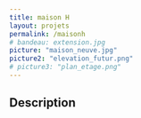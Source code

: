```yaml
---
title: maison H
layout: projets
permalink: /maisonh
# bandeau: extension.jpg
picture: "maison_neuve.jpg"
picture2: "elevation_futur.png"
# picture3: "plan_etage.png"
---
```


## Description

<!-- Année: 2021

Type de prestation:

Client: M


Delectus voluptatum distinctio quos eius excepturi sunt pariatur, aut, doloribus officia ea molestias beatae laudantium, quam odio ipsum veritatis est maiores velit quasi blanditiis et natus accusamus itaque.

Lorem ipsum dolor sit amet consectetur adipisicing elit. Vitae placeat, unde sequi quas ipsum illo? Commodi accusantium, sit eveniet? Maiores tempora corporis ea nostrum magnam similique optio autem, dolor incidunt?
 -->


